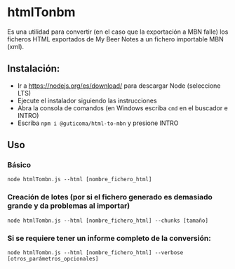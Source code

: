 # htmlTonbm

Es una utilidad para convertir (en el caso que la exportación a MBN falle) los ficheros HTML exportados de My Beer Notes a un fichero importable MBN (xml).


## Instalación:

- Ir a https://nodejs.org/es/download/ para descargar Node (seleccione LTS)
- Ejecute el instalador siguiendo las instrucciones
- Abra la consola de comandos (en Windows escriba ``` cmd ``` en el buscador e INTRO)
- Escriba ``` npm i @guticoma/html-to-mbn ``` y presione INTRO

## Uso

### Básico
``` node htmlTombn.js --html [nombre_fichero_html] ```
### Creación de lotes (por si el fichero generado es demasiado grande y da problemas al importar)
``` node htmlTombn.js --html [nombre_fichero_html] --chunks [tamaño] ```
### Si se requiere tener un informe completo de la conversión:

``` node htmlTombn.js --html [nombre_fichero_html] --verbose [otros_parámetros_opcionales] ```